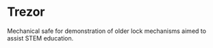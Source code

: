 # Trezor
Mechanical safe for demonstration of older lock mechanisms aimed to assist STEM education.
